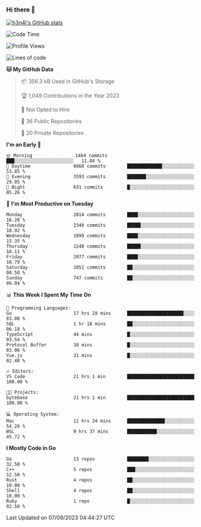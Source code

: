 ### Hi there 👋

[![h3n4l's GitHub stats](https://github-readme-stats.vercel.app/api?username=h3n4l&count_private=true&show_icons=true&theme=radical)](https://github.com/h3n4l/github-readme-stats)

<!--START_SECTION:waka-->
![Code Time](http://img.shields.io/badge/Code%20Time-1%2C568%20hrs%2021%20mins-blue)

![Profile Views](http://img.shields.io/badge/Profile%20Views-14-blue)

![Lines of code](https://img.shields.io/badge/From%20Hello%20World%20I%27ve%20Written-3.4%20million%20lines%20of%20code-blue)

**🐱 My GitHub Data** 

> 📦 356.3 kB Used in GitHub's Storage 
 > 
> 🏆 1,049 Contributions in the Year 2023
 > 
> 🚫 Not Opted to Hire
 > 
> 📜 36 Public Repositories 
 > 
> 🔑 20 Private Repositories 
 > 
**I'm an Early 🐤** 

```text
🌞 Morning                1464 commits        ███░░░░░░░░░░░░░░░░░░░░░░   11.84 % 
🌆 Daytime                6660 commits        █████████████░░░░░░░░░░░░   53.85 % 
🌃 Evening                3593 commits        ███████░░░░░░░░░░░░░░░░░░   29.05 % 
🌙 Night                  651 commits         █░░░░░░░░░░░░░░░░░░░░░░░░   05.26 % 
```
📅 **I'm Most Productive on Tuesday** 

```text
Monday                   2014 commits        ████░░░░░░░░░░░░░░░░░░░░░   16.28 % 
Tuesday                  2340 commits        █████░░░░░░░░░░░░░░░░░░░░   18.92 % 
Wednesday                1899 commits        ████░░░░░░░░░░░░░░░░░░░░░   15.35 % 
Thursday                 2240 commits        █████░░░░░░░░░░░░░░░░░░░░   18.11 % 
Friday                   2077 commits        ████░░░░░░░░░░░░░░░░░░░░░   16.79 % 
Saturday                 1051 commits        ██░░░░░░░░░░░░░░░░░░░░░░░   08.50 % 
Sunday                   747 commits         ██░░░░░░░░░░░░░░░░░░░░░░░   06.04 % 
```


📊 **This Week I Spent My Time On** 

```text
💬 Programming Languages: 
Go                       17 hrs 28 mins      █████████████████████░░░░   83.08 % 
SQL                      1 hr 18 mins        ██░░░░░░░░░░░░░░░░░░░░░░░   06.18 % 
TypeScript               44 mins             █░░░░░░░░░░░░░░░░░░░░░░░░   03.54 % 
Protocol Buffer          38 mins             █░░░░░░░░░░░░░░░░░░░░░░░░   03.06 % 
Vue.js                   31 mins             █░░░░░░░░░░░░░░░░░░░░░░░░   02.48 % 

🔥 Editors: 
VS Code                  21 hrs 1 min        █████████████████████████   100.00 % 

🐱‍💻 Projects: 
bytebase                 21 hrs 1 min        █████████████████████████   100.00 % 

💻 Operating System: 
Mac                      11 hrs 24 mins      ██████████████░░░░░░░░░░░   54.28 % 
WSL                      9 hrs 37 mins       ███████████░░░░░░░░░░░░░░   45.72 % 
```

**I Mostly Code in Go** 

```text
Go                       13 repos            ████████░░░░░░░░░░░░░░░░░   32.50 % 
C++                      5 repos             ███░░░░░░░░░░░░░░░░░░░░░░   12.50 % 
Rust                     4 repos             ██░░░░░░░░░░░░░░░░░░░░░░░   10.00 % 
Shell                    4 repos             ██░░░░░░░░░░░░░░░░░░░░░░░   10.00 % 
Ruby                     1 repo              █░░░░░░░░░░░░░░░░░░░░░░░░   02.50 % 
```




 Last Updated on 07/09/2023 04:44:27 UTC
<!--END_SECTION:waka-->

